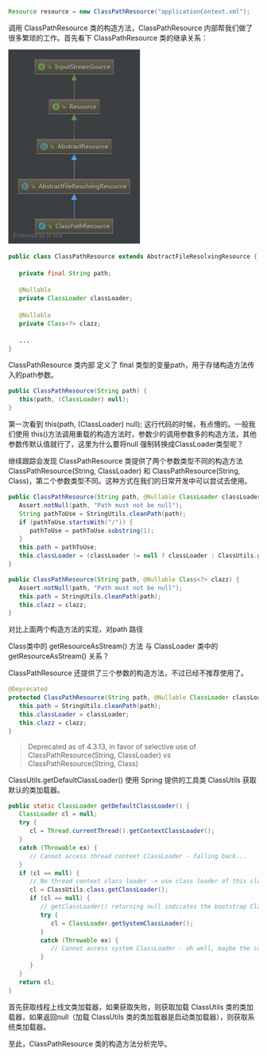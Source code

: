 ```java
Resource resource = new ClassPathResource("applicationContext.xml");
```

调用 ClassPathResource 类的构造方法，ClassPathResource  内部帮我们做了很多繁琐的工作。首先看下 ClassPathResource  类的继承关系：

![ClassPathResource](ClassPathResource.assets/ClassPathResource.png)

```java
public class ClassPathResource extends AbstractFileResolvingResource {

   private final String path;

   @Nullable
   private ClassLoader classLoader;

   @Nullable
   private Class<?> clazz;
   
   ...
}   
```

ClassPathResource 类内部 定义了 final 类型的变量path，用于存储构造方法传入的path参数。



```java
public ClassPathResource(String path) {
   this(path, (ClassLoader) null);
}
```

第一次看到 this(path, (ClassLoader) null); 这行代码的时候，有点懵的。一般我们使用 this()方法调用重载的构造方法时，参数少的调用参数多的构造方法，其他参数传默认值就行了，这里为什么要将null 强制转换成ClassLoader类型呢？

继续跟踪会发现 ClassPathResource 类提供了两个参数类型不同的构造方法 ClassPathResource(String, ClassLoader) 和 ClassPathResource(String, Class)，第二个参数类型不同。这种方式在我们的日常开发中可以尝试去使用。

```java
public ClassPathResource(String path, @Nullable ClassLoader classLoader) {
   Assert.notNull(path, "Path must not be null");
   String pathToUse = StringUtils.cleanPath(path);
   if (pathToUse.startsWith("/")) {
      pathToUse = pathToUse.substring(1);
   }
   this.path = pathToUse;
   this.classLoader = (classLoader != null ? classLoader : ClassUtils.getDefaultClassLoader());
}
```



```java
public ClassPathResource(String path, @Nullable Class<?> clazz) {
   Assert.notNull(path, "Path must not be null");
   this.path = StringUtils.cleanPath(path);
   this.clazz = clazz;
}
```

对比上面两个构造方法的实现，对path 路径



Class类中的 getResourceAsStream() 方法 与 ClassLoader 类中的 getResourceAsStream() 关系？





ClassPathResource 还提供了三个参数的构造方法，不过已经不推荐使用了。

```java
@Deprecated
protected ClassPathResource(String path, @Nullable ClassLoader classLoader, @Nullable Class<?> clazz) {
   this.path = StringUtils.cleanPath(path);
   this.classLoader = classLoader;
   this.clazz = clazz;
}
```

> Deprecated as of 4.3.13, in favor of selective use of ClassPathResource(String, ClassLoader) vs ClassPathResource(String, Class)



ClassUtils.getDefaultClassLoader() 使用 Spring 提供的工具类 ClassUtils 获取默认的类加载器。

```java
public static ClassLoader getDefaultClassLoader() {
   ClassLoader cl = null;
   try {
      cl = Thread.currentThread().getContextClassLoader();
   }
   catch (Throwable ex) {
      // Cannot access thread context ClassLoader - falling back...
   }
   if (cl == null) {
      // No thread context class loader -> use class loader of this class.
      cl = ClassUtils.class.getClassLoader();
      if (cl == null) {
         // getClassLoader() returning null indicates the bootstrap ClassLoader
         try {
            cl = ClassLoader.getSystemClassLoader();
         }
         catch (Throwable ex) {
            // Cannot access system ClassLoader - oh well, maybe the caller can live with null...
         }
      }
   }
   return cl;
}
```

首先获取线程上线文类加载器，如果获取失败，则获取加载 ClassUtils 类的类加载器，如果返回null（加载 ClassUtils 类的类加载器是启动类加载器），则获取系统类加载器。

至此，ClassPathResource 类的构造方法分析完毕。

































